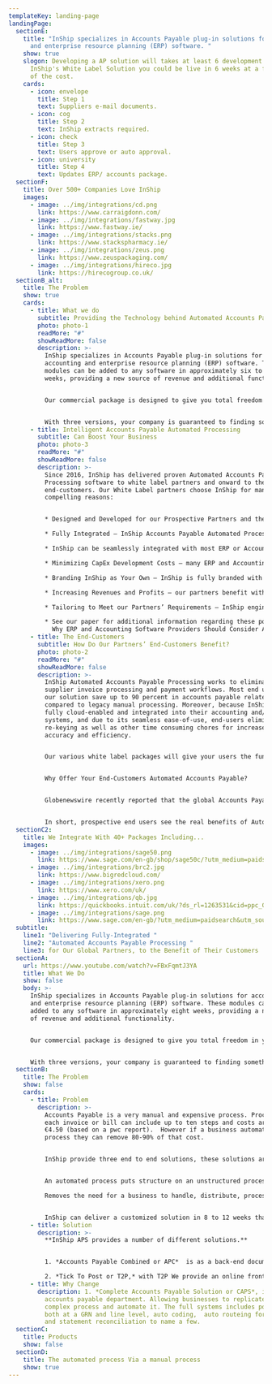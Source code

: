 ```yaml
---
templateKey: landing-page
landingPage:
  sectionE:
    title: "InShip specializes in Accounts Payable plug-in solutions for accounting
      and enterprise resource planning (ERP) software. "
    show: true
    slogon: Developing a AP solution will takes at least 6 development years, with
      InShip's White Label Solution you could be live in 6 weeks at a fraction
      of the cost.
    cards:
      - icon: envelope
        title: Step 1
        text: Suppliers e-mail documents.
      - icon: cog
        title: Step 2
        text: InShip extracts required.
      - icon: check
        title: Step 3
        text: Users approve or auto approval.
      - icon: university
        title: Step 4
        text: Updates ERP/ accounts package.
  sectionF:
    title: Over 500+ Companies Love InShip
    images:
      - image: ../img/integrations/cd.png
        link: https://www.carraigdonn.com/
      - image: ../img/integrations/fastway.jpg
        link: https://www.fastway.ie/
      - image: ../img/integrations/stacks.png
        link: https://www.stackspharmacy.ie/
      - image: ../img/integrations/zeus.png
        link: https://www.zeuspackaging.com/
      - image: ../img/integrations/hireco.jpg
        link: https://hirecogroup.co.uk/
  sectionB_alt:
    title: The Problem
    show: true
    cards:
      - title: What we do
        subtitle: Providing the Technology behind Automated Accounts Payable Processes
        photo: photo-1
        readMore: "#"
        showReadMore: false
        description: >-
          InShip specializes in Accounts Payable plug-in solutions for
          accounting and enterprise resource planning (ERP) software. These
          modules can be added to any software in approximately six to eight
          weeks, providing a new source of revenue and additional functionality.


          Our commercial package is designed to give you total freedom in your customer pricing model and our offering gives you the possibility of retaining up to 80% of the revenue you generate while still going to the market with a competitively priced product.


          With three versions, your company is guaranteed to finding something to meet your customers needs. These range from a simple A.I. data extraction that can be added as a hidden module to any accounts package to a full Accounts Payable solution system that can be tailored to meet the needs of most medium and large businesses.
      - title: Intelligent Accounts Payable Automated Processing
        subtitle: Can Boost Your Business
        photo: photo-3
        readMore: "#"
        showReadMore: false
        description: >-
          Since 2016, InShip has delivered proven Automated Accounts Payable
          Processing software to white label partners and onward to their
          end-customers. Our White Label partners choose InShip for many
          compelling reasons:


          * Designed and Developed for our Prospective Partners and their End-Customers – InShip meets automated Accounts Payable best practices, enabling our partners to offer InShip technology with complete confidence to their end-customers.

          * Fully Integrated – InShip Accounts Payable Automated Processing is a cloud-enabled system which can be fully integrated into any ERP or accounting back office solution. Full integration with our partners’ existing systems increases efficiency and productivity for their end customers by delivering a seamless, accurate, secure and robust experience.

          * InShip can be seamlessly integrated with most ERP or Accounting Solutions available in today’s global market.

          * Minimizing CapEx Development Costs – many ERP and Accounting software providers recognize that their customers are demanding Accounts Payable Automation to decrease overheads, while maximizing remote efficiency and cash flow. InShip delivers a robust, proven, cloud-enabled PaaS (platform as a service) demanded by end-customers, enabling our partners to avoid expensive development costs.

          * Branding InShip as Your Own – InShip is fully branded with our partners’ logos, thereby reinforcing this service as part of providers’ full-service offerings.

          * Increasing Revenues and Profits – our partners benefit with a recurring revenue stream as their customers adopt InShip Automated Accounts Payable systems and workflows.

          * Tailoring to Meet our Partners’ Requirements – InShip engineers tailor our solution to match the precise requirements of our partners and their end customers.

          * See our paper for additional information regarding these points, as well as market forces that are creating opportunities within the global Automated AP Processing marketplace.
            Why ERP and Accounting Software Providers Should Consider Adding InShip Automated Accounts Payable Processing to Their Portfolio.
      - title: The End-Customers
        subtitle: How Do Our Partners’ End-Customers Benefit?
        photo: photo-2
        readMore: "#"
        showReadMore: false
        description: >-
          InShip Automated Accounts Payable Processing works to eliminate manual
          supplier invoice processing and payment workflows. Most end users of
          our solution save up to 90 percent in accounts payable related costs
          compared to legacy manual processing. Moreover, because InShip is
          fully cloud-enabled and integrated into their accounting and/or ERP
          systems, and due to its seamless ease-of-use, end-users eliminate data
          re-keying as well as other time consuming chores for increased
          accuracy and efficiency.


          Our various white label packages will give your users the functionality they need.


          Why Offer Your End-Customers Automated Accounts Payable?


          Globenewswire recently reported that the global Accounts Payable automation market is expected to grow at an annual compounded rate of 11 percent, from US$1.9 billion in 2019 to US$3.1 billion in 2024. The article cites a number of factors driving this growth including: faster payments and better cash flow, reduced employee fraud, and reduced cost of supplier invoice processing and payments.


          In short, prospective end users see the real benefits of Automated Accounts Payable processing and are quickly embracing this innovative technology.
  sectionC2:
    title: We Integrate With 40+ Packages Including...
    images:
      - image: ../img/integrations/sage50.png
        link: https://www.sage.com/en-gb/shop/sage50c/?utm_medium=paidsearch&utm_source=google&utm_campaign=uk%7cgoogle%7caccfin%7cbrand_50accounts-main(e)%7cgbr_s5fif&ppc_keyword=sage50&ds_rl=1282232&gclid=CjwKCAjw8MD7BRArEiwAGZsrBboKVDBcZ0TrgGYKiDz7wjly2L-TL2lgFRPAFTpQyXasCEQ4zqcQ8xoCk7EQAvD_BwE&gclsrc=aw.ds
      - image: ../img/integrations/brc2.jpg
        link: https://www.bigredcloud.com/
      - image: ../img/integrations/xero.png
        link: https://www.xero.com/uk/
      - image: ../img/integrations/qb.jpg
        link: https://quickbooks.intuit.com/uk/?ds_rl=1263531&cid=ppc_G_QB_UK_GGL_B_Quickbooks_Core_Exact_Search_ALL_quickbooks_txt&ds_rl=1263531&gclid=CjwKCAjw8MD7BRArEiwAGZsrBQcHp8I5K91tdriI_rEDeFtJVBtPMpKeRrSn33-rqnSo3CYdymq71hoCj8cQAvD_BwE&gclsrc=aw.ds
      - image: ../img/integrations/sage.png
        link: https://www.sage.com/en-gb/?utm_medium=paidsearch&utm_source=google&utm_campaign=uk%7cgoogle%7cbrand%7cbrand_mainsage-main(e)%7cgbr_sabc&ppc_keyword=sage&ds_rl=1282673&ds_rl=1282739&ds_rl=1287894&ds_rl=1282232&ds_rl=1287894&gclid=CjwKCAjw8MD7BRArEiwAGZsrBUMwhw2P93Ha8Funq-GZ0zoDS9nv809lPNZWnM2WhfpbJq-5MluVZBoCxrUQAvD_BwE&gclsrc=aw.ds
  subtitle:
    line1: "Delivering Fully-Integrated "
    line2: "Automated Accounts Payable Processing "
    line3: for Our Global Partners, to the Benefit of Their Customers
  sectionA:
    url: https://www.youtube.com/watch?v=FBxFqmtJ3YA
    title: What We Do
    show: false
    body: >-
      InShip specializes in Accounts Payable plug-in solutions for accounting
      and enterprise resource planning (ERP) software. These modules can be
      added to any software in approximately eight weeks, providing a new source
      of revenue and additional functionality.


      Our commercial package is designed to give you total freedom in your customer pricing model and our offering gives you the possibility of retaining up to 80% of the revenue you generate while still going to the market with a competitively priced product.


      With three versions, your company is guaranteed to finding something to meet your customers needs. These range from a simple A.I. data extraction that can be added as a hidden module to any accounts package to a full Accounts Payable solution system that can be tailored to meet the needs of most medium and large businesses.
  sectionB:
    title: The Problem
    show: false
    cards:
      - title: Problem
        description: >-
          Accounts Payable is a very manual and expensive process. Processing
          each invoice or bill can include up to ten steps and costs around
          €4.50 (based on a pwc report).  However if a business automates this
          process they can remove 80-90% of that cost.


          InShip provide three end to end solutions, these solutions are built to meet the disparate needs of all businesses no matter their size be they sole traders or large multinationals.


          An automated process puts structure on an unstructured process while increasing efficiency, fool-proof, streamlined & controlled. 

          Removes the need for a business to handle, distribute, process, file & store paper invoices but still giving the business the flexibility to handle the documents online as their business requires. 


          InShip can deliver a customized solution in 8 to 12 weeks that will suit the needs of most accounting software or erp solutions, at a price that is a fraction of your development cost plus a recurring cost less they your maintenance cost.
      - title: Solution
        description: >-
          **InShip APS provides a number of different solutions.** 


          1. *Accounts Payable Combined or APC*  is as a back-end document handling tool, your users are supplied with a email address (and if required a dnd solution) where both they and their suppliers and email invoices and bills to. APC using InShip's AI extracts the relevant data from each document and pushes both a copy of the Bill/Invoice to you Accounts Software ready for in a draft state ready for approval.

          2. *Tick To Post or T2P,* with T2P We provide an online front end customisation and own labeled bolt on to your system. Here your users can review and approve invoices before they are push to your software based on your requirements the document can be stored by us or your software.
      - title: Why Change
        description: 1. *Complete Accounts Payable Solution or CAPS*, is a fully online
          accounts payable department. Allowing businesses to replicate the
          complex process and automate it. The full systems includes po matching
          both at a GRN and line level, auto coding,  auto routeing for approval
          and statement reconciliation to name a few.
  sectionC:
    title: Products
    show: false
  sectionD:
    title: The automated process Via a manual process
    show: true
---
```

